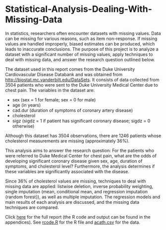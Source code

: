 # Statistical-Analysis-Dealing-With-Missing-Data

In statistics, researchers often encounter datasets with missing values. Data can be missing for various reasons, such as item non-response. If missing values are handled improperly, biased estimates can be produced, which leads to inaccurate conclusions. The purpose of this project is to analyze a dataset with a significant number of missing values, apply techniques to deal with missing data, and answer the research question outlined below.

The dataset used in this report comes from the Duke University Cardiovascular Disease Databank and was obtained from http://biostat.mc.vanderbilt.edu/DataSets. It consists of data collected from 3504 patients who were sent to the Duke University Medical Center due to chest pain. The variables in the dataset are:

- sex (sex = 1 for female; sex = 0 for male)
- age (in years)
- cad.dur (duration of symptoms of coronary artery disease)
- cholesterol
- sigz (sigdz = 1 if patient has significant coronary disease; sigdz = 0 otherwise)

Although this dataset has 3504 observations, there are 1246 patients whose cholesterol measurements are missing (approximately 36%). 

This analysis aims to answer the research question: For the patients who were referred to Duke Medical Center for chest pain, what are the odds of developing significant coronary disease given sex, age, duration of symptoms, and cholesterol level? Furthermore, the analysis determines if these variables are significantly associated with the disease.

Since 36% of cholesterol values are missing, techniques to deal with missing data are applied: listwise deletion, inverse probability weighting, single imputation (mean, conditional mean, and regression imputation {random forest}), as well as multiple imputation. The regression models and main results of each analysis are discussed, and the missing data techniques are compared.

Click [here](https://github.com/ChristianaKoebel/Statistical-Analysis-Dealing-With-Missing-Data/blob/master/stat_analysis_missing_data.pdf) for the full report (the R code and output can be found in the appendices). See [rcode.R](https://github.com/ChristianaKoebel/Statistical-Analysis-Dealing-With-Missing-Data/blob/master/rcode.R) for the R file and [acath.csv](https://github.com/ChristianaKoebel/Statistical-Analysis-Dealing-With-Missing-Data/blob/master/acath.csv) for the data.
